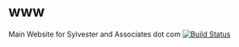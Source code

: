# www
Main Website for Sylvester and Associates dot com
[![Build Status](https://travis-ci.org/SylvesterAndAssociates/SylvesterAndAssociates.svg)](https://travis-ci.org/SylvesterAndAssociates/SylvesterAndAssociates)
